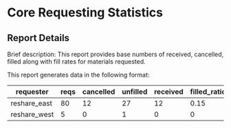 # Core Requesting Statistics

## Report Details

Brief description: This report provides base numbers of received, cancelled, filled along with fill rates for materials requested.

This report generates data in the following format:

|requester|reqs|cancelled|unfilled|received|filled\_ratio|
|------------|--------|----------|----------|----------|------------|
|reshare_east|80|12|27|12|0.15|
|reshare_west|5|0|1|0|0|